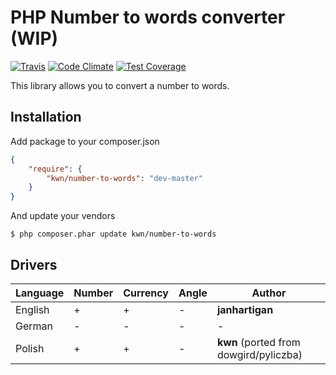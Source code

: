PHP Number to words converter (WIP)
=========================

[![Travis](https://travis-ci.org/kwn/number-to-words.svg?branch=master)](https://travis-ci.org/kwn/number-to-words)
[![Code Climate](https://codeclimate.com/github/kwn/number-to-words/badges/gpa.svg)](https://codeclimate.com/github/kwn/number-to-words)
[![Test Coverage](https://codeclimate.com/github/kwn/number-to-words/badges/coverage.svg)](https://codeclimate.com/github/kwn/number-to-words/coverage)

This library allows you to convert a number to words.

Installation
------------

Add package to your composer.json

```json
{
    "require": {
        "kwn/number-to-words": "dev-master"
    }
}
```

And update your vendors

```
$ php composer.phar update kwn/number-to-words
```

Drivers
-------

Language | Number | Currency | Angle | Author
---------|--------|----------|-------|-------
English  | +      | +        | -     | **janhartigan**
German   | -      | -        | -     | -
Polish   | +      | +        | -     | **kwn** (ported from dowgird/pyliczba)
